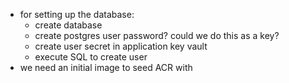 - for setting up the database:
  - create database
  - create postgres user password? could we do this as a key?
  - create user secret in application key vault
  - execute SQL to create user
- we need an initial image to seed ACR with
